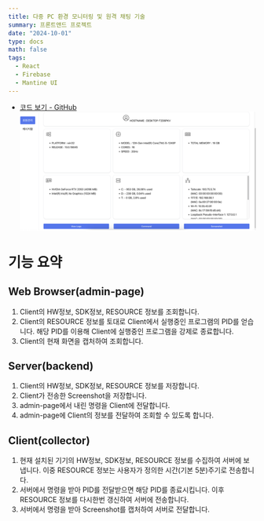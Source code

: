 ```yaml
---
title: 다중 PC 환경 모니터링 및 원격 채팅 기술
summary: 프론트앤드 프로젝트
date: "2024-10-01"
type: docs
math: false
tags:
  - React
  - Firebase
  - Mantine UI
---
```


- [코드 보기 - GitHub](https://github.com/jbnu-capstone-jjinjjin/project)
  ![프론트앤드 사진](./featured.jpg)

# 기능 요약

## Web Browser(admin-page)

1.  Client의 HW정보, SDK정보, RESOURCE 정보를 조회합니다.
2.  Client의 RESOURCE 정보를 토대로 Client에서 실행중인 프로그램의 PID를 얻습니다. 해당 PID를 이용해 Client에 실행중인 프로그램을 강제로 종료합니다.
3.  Client의 현재 화면을 캡처하여 조회합니다.

## Server(backend)

1.  Client의 HW정보, SDK정보, RESOURCE 정보를 저장합니다.
2.  Client가 전송한 Screenshot을 저장합니다.
3.  admin-page에서 내린 명령을 Client에 전달합니다.
4.  admin-page에 Client의 정보를 전달하여 조회할 수 있도록 합니다.

## Client(collector)

1.  현재 설치된 기기의 HW정보, SDK정보, RESOURCE 정보를 수집하여 서버에 보냅니다. 이중 RESOURCE 정보는 사용자가 정의한 시간(기본 5분)주기로 전송합니다.
2.  서버에서 명령을 받아 PID를 전달받으면 해당 PID를 종료시킵니다. 이후 RESOURCE 정보를 다시한번 갱신하여 서버에 전송합니다.
3.  서버에서 명령을 받아 Screenshot를 캡처하여 서버로 전달합니다.
